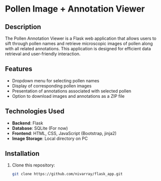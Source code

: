 # Pollen Image + Annotation Viewer

## Description

The Pollen Annotation Viewer is a Flask web application that allows users to sift through pollen names and retrieve microscopic images of pollen along with all related annotations. This application is designed for efficient data retrieval and user-friendly interaction.

## Features

- Dropdown menu for selecting pollen names
- Display of corresponding pollen images
- Presentation of annotations associated with selected pollen
- Option to download images and annotations as a ZIP file

## Technologies Used

- **Backend**: Flask
- **Database**: SQLite (For now)
- **Frontend**: HTML, CSS, JavaScript (Bootstrap, jinja2)
- **Image Storage**: Local directory on PC

## Installation

1. Clone this repository:
   ```bash
   git clone https://github.com/nivarray/flask_app.git
